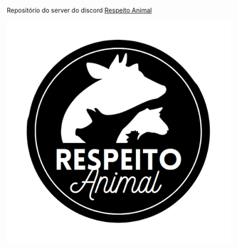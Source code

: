 Repositório do server do discord [Respeito Animal](https://discord.gg/DcbpSV6frS)

[<img alt="alt_text" width="600px" src="./imagens/respeito_animal_logo.png" />](https://discord.gg/DcbpSV6frS)